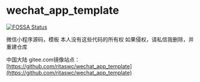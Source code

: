 # wechat_app_template
[![FOSSA Status](https://app.fossa.com/api/projects/git%2Bgithub.com%2Fritaswc%2Fwechat_app_template.svg?type=shield)](https://app.fossa.com/projects/git%2Bgithub.com%2Fritaswc%2Fwechat_app_template?ref=badge_shield)

微信小程序源码，模板
本人没有这些代码的所有权
如果侵权，请私信我删除，并重建仓库


中国大陆 gitee.com镜像站点：
[https://github.com/ritaswc/wechat_app_template](https://github.com/ritaswc/wechat_app_template)
